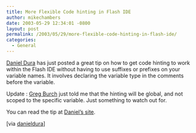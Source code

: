 ```yaml
---
title: More Flexible Code hinting in Flash IDE
author: mikechambers
date: 2003-05-29 12:34:01 -0800
layout: post
permalink: /2003/05/29/more-flexible-code-hinting-in-flash-ide/
categories:
  - General
---
```



[Daniel Dura][1] has just posted a great tip on how to get code hinting to work within the Flash IDE without having to use suffixes or prefixes on your variable names. It involves declaring the variable type in the comments before the variable.

Update : [Greg Burch][2] just told me that the hinting will be global, and not scoped to the specific variable. Just something to watch out for.

You can read the tip at [Daniel&#8217;s site][1].

[via [danieldura][1]]

 [1]: http://www.danieldura.com/archives/000102.html
 [2]: http://www.gregburch.com